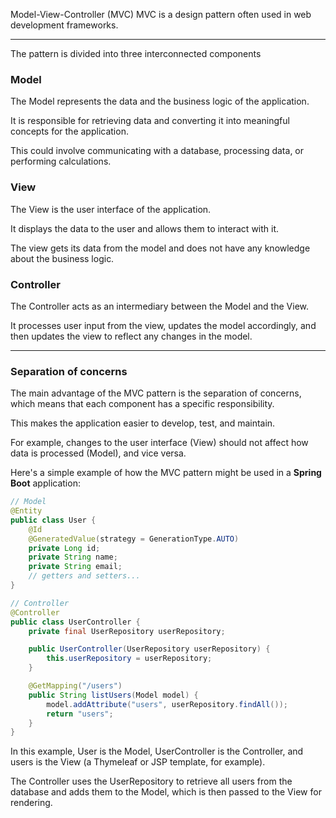 Model-View-Controller (MVC)  MVC is a design pattern often used in web development frameworks.

---

The pattern is divided into three interconnected components

### Model

The Model represents the data and the business logic of the application.

It is responsible for retrieving data and converting it into meaningful concepts for the application.

This could involve communicating with a database, processing data, or performing calculations.

### View

The View is the user interface of the application.

It displays the data to the user and allows them to interact with it.

The view gets its data from the model and does not have any knowledge about the business logic.

### Controller

The Controller acts as an intermediary between the Model and the View.

It processes user input from the view, updates the model accordingly, and then updates the view to reflect any changes in the model.

---

### Separation of concerns

The main advantage of the MVC pattern is the separation of concerns, which means that each component has a specific responsibility.

This makes the application easier to develop, test, and maintain.

For example, changes to the user interface (View) should not affect how data is processed (Model), and vice versa. 

Here's a simple example of how the MVC pattern might be used in a **Spring Boot** application:

```java
// Model
@Entity
public class User {
    @Id
    @GeneratedValue(strategy = GenerationType.AUTO)
    private Long id;
    private String name;
    private String email;
    // getters and setters...
}

// Controller
@Controller
public class UserController {
    private final UserRepository userRepository;

    public UserController(UserRepository userRepository) {
        this.userRepository = userRepository;
    }

    @GetMapping("/users")
    public String listUsers(Model model) {
        model.addAttribute("users", userRepository.findAll());
        return "users";
    }
}
```

In this example, User is the Model, UserController is the Controller, and users is the View (a Thymeleaf or JSP template, for example).

The Controller uses the UserRepository to retrieve all users from the database and adds them to the Model, which is then passed to the View for rendering.